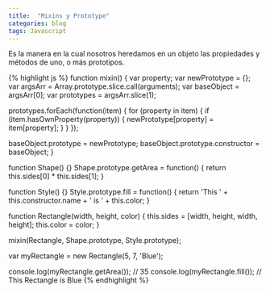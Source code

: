 ```yaml
---
title:  "Mixins y Prototype"
categories: blog
tags: Javascript
---
```

Es la manera en la cual nosotros heredamos en un objeto las propiedades
y métodos de uno, o más prototipos.

{% highlight js %}
function mixin() {
  var property;
  var newPrototype = {};
  var argsArr = Array.prototype.slice.call(arguments);
  var baseObject = argsArr[0];
  var prototypes = argsArr.slice(1);

  prototypes.forEach(function(item) {
    for (property in item) {
      if (item.hasOwnProperty(property)) {
        newPrototype[property] = item[property];
      }
    }
  });

  baseObject.prototype = newPrototype;
  baseObject.prototype.constructor = baseObject;
}

function Shape() {}
Shape.prototype.getArea = function() {
  return this.sides[0] * this.sides[1];
}

function Style() {}
Style.prototype.fill = function() {
  return 'This ' + this.constructor.name + ' is ' + this.color;
}

function Rectangle(width, height, color) {
  this.sides = [width, height, width, height];
  this.color = color;
}

mixin(Rectangle, Shape.prototype, Style.prototype);

var myRectangle = new Rectangle(5, 7, 'Blue');

console.log(myRectangle.getArea()); // 35
console.log(myRectangle.fill()); // This Rectangle is Blue
{% endhighlight %}
